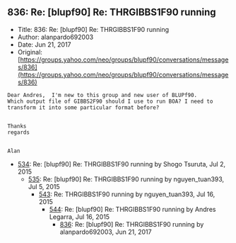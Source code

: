 ## 836: Re: [blupf90] Re: THRGIBBS1F90 running

- Title: 836: Re: [blupf90] Re: THRGIBBS1F90 running
- Author: alanpardo692003
- Date: Jun 21, 2017
- Original: [https://groups.yahoo.com/neo/groups/blupf90/conversations/messages/836](https://groups.yahoo.com/neo/groups/blupf90/conversations/messages/836)

```
Dear Andres,  I'm new to this group and new user of BLUPf90.
Which output file of GIBBS2F90 should I use to run BOA? I need to transform it into some particular format before?


Thanks
regards


Alan
```

- [534](0534.md): Re: [blupf90] Re: THRGIBBS1F90 running by Shogo Tsuruta, Jul 2, 2015
    - [535](0535.md): Re: [blupf90] Re: THRGIBBS1F90 running by nguyen_tuan393, Jul 5, 2015
        - [543](0543.md): Re: THRGIBBS1F90 running by nguyen_tuan393, Jul 16, 2015
            - [544](0544.md): Re: [blupf90] Re: THRGIBBS1F90 running by Andres Legarra, Jul 16, 2015
                - [836](0836.md): Re: [blupf90] Re: THRGIBBS1F90 running by alanpardo692003, Jun 21, 2017
